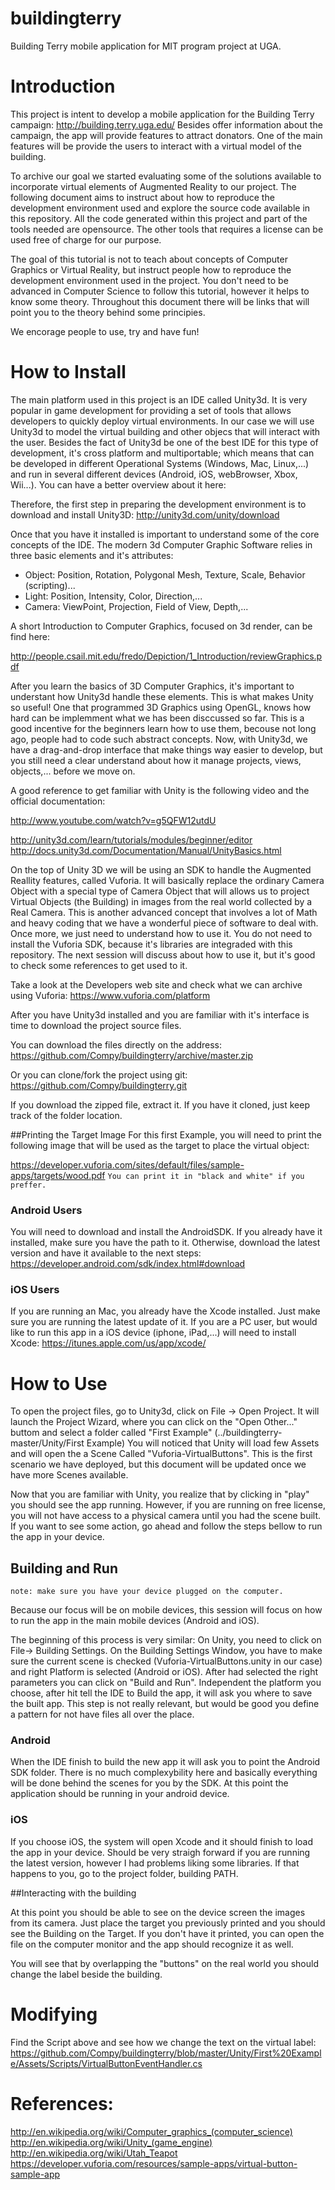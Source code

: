 buildingterry
=============

Building Terry mobile application for MIT program project at UGA.


# Introduction
This project is intent to develop a mobile application for the Building Terry campaign: http://building.terry.uga.edu/
Besides offer information about the campaign, the app will provide features to attract donators. One of the main features will be provide the users to interact with a virtual model of the building.

To archive our goal we started evaluating some of the solutions available to incorporate virtual elements of Augmented Reality to our project. The following document aims to instruct about how to reproduce the development environment used  and explore the source code available in this repository. 
All the code generated within this project and part of the tools needed are opensource. The other tools that requires a license can be used free of charge for our purpose.

The goal of this tutorial is not to teach about concepts of Computer Graphics or Virtual Reality, but instruct people how to reproduce the development environment used in the project. You don't need to be advanced in Computer Science to follow this tutorial, however it helps to know some theory. Throughout  this document there will be links that will point you to the theory behind some principies. 

We encorage people to use, try and have fun!


# How to Install
The main platform used in this project is an IDE called Unity3d. It is very popular in game development for providing a set of tools that allows developers to quickly deploy virtual environments. In our case we will use Unity3d to model the virtual building and other objecs that will interact with the user. Besides the fact of Unity3d be one of the best IDE for this type of development, it's cross platform and multiportable; which means that can be developed in different Operational Systems (Windows, Mac, Linux,...) and run in several different devices (Android, iOS, webBrowser, Xbox, Wii...). You can have a better overview about it here: 

Therefore, the first step in preparing the development environment is to download and install Unity3D:
http://unity3d.com/unity/download 

Once that you have it installed is important to understand some of the core concepts of the IDE. The modern 3d Computer Graphic Software relies in three basic elements and it's attributes:

- Object: Position, Rotation, Polygonal Mesh, Texture, Scale, Behavior (scripting)...
- Light: Position, Intensity, Color, Direction,...
- Camera: ViewPoint, Projection, Field of View, Depth,...

A short Introduction to Computer Graphics, focused on 3d render, can be find here: 

http://people.csail.mit.edu/fredo/Depiction/1_Introduction/reviewGraphics.pdf

After you learn the basics of 3D Computer Graphics, it's important to understant how Unity3d handle these elements. This is what makes Unity so useful! One that programmed 3D Graphics using OpenGL, knows how hard can be implemment what we has been disccussed so far. This is a good incentive for the beginners learn how to use them, becouse not long ago, people had to code such abstract concepts. Now, with Unity3d, we have a drag-and-drop interface that make things way easier to develop, but you still need a clear understand about how it manage projects, views, objects,... before we move on.

A good reference to get familiar with Unity is the following video and the official documentation:

http://www.youtube.com/watch?v=g5QFW12utdU

http://unity3d.com/learn/tutorials/modules/beginner/editor
http://docs.unity3d.com/Documentation/Manual/UnityBasics.html


On the top of Unity 3D we will be using an SDK to handle the Augmented Reallity features, called Vuforia. It will basically replace the ordinary Camera Object with a special type of Camera Object that will allows us to project Virtual Objects (the Building) in images from the real world collected by a Real Camera. This is another advanced concept that involves a lot of Math and heavy coding that we have a wonderful piece of software to deal with. Once more, we just need to understand how to use it. 
You do not need to install the Vuforia SDK, because it's libraries are integraded with this repository. The next session will discuss about how to use it, but it's good to check some references to get used to it.

Take a look at the Developers web site and check what we can archive using Vuforia:
https://www.vuforia.com/platform

After you have Unity3d installed and you are familiar with it's interface is time to download the project source files.

You can download the files directly on the address:
https://github.com/Compy/buildingterry/archive/master.zip

Or you can clone/fork the project using git:
https://github.com/Compy/buildingterry.git

If you download the zipped file, extract it. If you have it cloned, just keep track of the folder location.

##Printing the Target Image
For this first Example, you will need to print the following image that will be used as the target to place the virtual object:

https://developer.vuforia.com/sites/default/files/sample-apps/targets/wood.pdf
`You can print it in "black and white" if you preffer.`

### Android Users
You will need to download and install the AndroidSDK. If you already have it installed, make sure you have the path to it. Otherwise, download the latest version and have it available to the next steps:
https://developer.android.com/sdk/index.html#download

### iOS Users
If you are running an Mac, you already have the Xcode installed. Just make sure you are running the latest update of it.
If you are a PC user, but would like to run this app in a iOS device (iphone, iPad,...) will need to install Xcode:
https://itunes.apple.com/us/app/xcode/


# How to Use

To open the project files, go to Unity3d, click on File -> Open Project. It will launch the Project Wizard, where you can click on the "Open Other..." buttom and select a folder called "First Example" (../buildingterry-master/Unity/First Example)
You will noticed that Unity will load few Assets and will open the a Scene Called "Vuforia-VirtualButtons". This is the first scenario we have deployed, but this document will be updated once we have more Scenes available.

Now that you are familiar with Unity, you realize that by clicking in "play" you should see the app running. However, if you are running on free license, you will not have access to a physical camera until you had the scene built. If you want to see some action, go ahead and follow the steps bellow to run the app in your device.

## Building and Run

`note: make sure you have your device plugged on the computer.`

Because our focus will be on mobile devices, this session will focus on how to run the app in the main mobile devices (Android and iOS).

The beginning of this process is very similar: On Unity, you need to click on File-> Building Settings. On the Building Settings Window, you have to make sure the current scene is checked (Vuforia-VirtualButtons.unity in our case) and right Platform is selected (Android or iOS). After had selected the right parameters you can click on "Build and Run". Independent the platform you choose, after hit tell the IDE to Build the app, it will ask you where to save the built app. This step is not really relevant, but would be good you define a pattern for not have files all over the place.

### Android

When the IDE finish to build the new app it will ask you to point the Android SDK folder. There is no much complexybility here and basically everything will be done behind the scenes for you by the SDK. At this point the application should be running in your android device.

### iOS 

If you choose iOS, the system will open Xcode and it should finish to load the app in your device. Should be very straigh forward if you are running the latest version, however I had problems liking some libraries. If that happens to you, go to the project folder, building PATH.


##Interacting with the building

At this point you should be able to see on the device screen the images from its camera. Just place the target you previously printed and you should see the Building on the Target. If you don't have it printed, you can open the file on the computer monitor and the app should recognize it as well.

You will see that by overlapping the "buttons" on the real world you should change the label beside the building.

# Modifying

Find the Script above and see how we change the text on the virtual label:
https://github.com/Compy/buildingterry/blob/master/Unity/First%20Example/Assets/Scripts/VirtualButtonEventHandler.cs






# References:

http://en.wikipedia.org/wiki/Computer_graphics_(computer_science)
http://en.wikipedia.org/wiki/Unity_(game_engine)
http://en.wikipedia.org/wiki/Utah_Teapot
https://developer.vuforia.com/resources/sample-apps/virtual-button-sample-app

